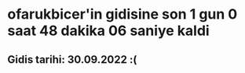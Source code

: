 # ofarukbicer'in gidisine son 1 gun 0 saat 48 dakika 06 saniye kaldi

## Gidis tarihi: 30.09.2022 :(